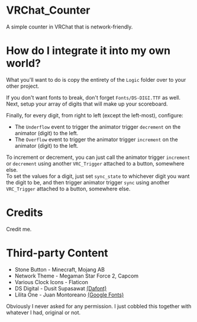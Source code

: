 # VRChat_Counter
A simple counter in VRChat that is network-friendly.

# How do I integrate it into my own world?
What you'll want to do is copy the entirety of the `Logic` folder over to your other project.  

If you don't want fonts to break, don't forget `Fonts/DS-DIGI.TTF` as well.
Next, setup your array of digits that will make up your scoreboard.

Finally, for every digit, from right to left (except the left-most), configure:

  * The `Underflow` event to trigger the animator trigger `decrement` on the animator (digit) to the left.
  * The `Overflow` event to trigger the animator trigger `increment` on the animator (digit) to the left.
  
To increment or decrement, you can just call the animator trigger `increment` or `decrement` using another `VRC_Trigger` attached to a button, somewhere else.  
To set the values for a digit, just set `sync_state` to whichever digit you want the digit to be, and then trigger animator trigger `sync` using another `VRC_Trigger` attached to a button, somewhere else.

# Credits
Credit me.

# Third-party Content

  * Stone Button - Minecraft, Mojang AB
  * Network Theme - Megaman Star Force 2, Capcom
  * Various Clock Icons - Flaticon
  * DS Digital - Dusit Supasawat [(Dafont)](https://www.dafont.com/ds-digital.font)
  * Lilita One - Juan Montoreano [(Google Fonts)](https://fonts.google.com/specimen/Lilita+One)
  
Obviously I never asked for any permission. I just cobbled this together with whatever I had, original or not.